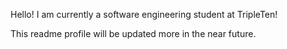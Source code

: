 Hello! I am currently a software engineering student at TripleTen!

This readme profile will be updated more in the near future.
